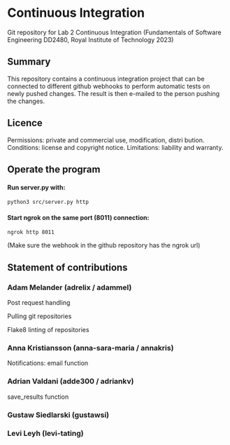 # Continuous Integration 
Git repository for Lab 2 Continuous Integration (Fundamentals of Software Engineering DD2480, Royal Institute of Technology 2023)  
  
## Summary  
This repository contains a continuous integration project that can be connected to different github webhooks to perform automatic tests on newly pushed  changes. The result is then e-mailed to the person pushing the changes.   

## Licence
Permissions: private and commercial use, modification, distri bution.
Conditions: license and copyright notice.
Limitations: liability and warranty.  
  
## Operate the program 
#### Run server.py with: 
```    
python3 src/server.py http
```  
#### Start ngrok on the same port (8011) connection:   
```
ngrok http 8011 
```  
(Make sure the webhook in the github repository has the ngrok url) 
  
## Statement of contributions 

### Adam Melander (adrelix / adammel) 
Post request handling  

Pulling git repositories 

Flake8 linting of repositories  
 
### Anna Kristiansson (anna-sara-maria / annakris)   
  
Notifications: email function

### Adrian Valdani (adde300 / adriankv)
save_results function

### Gustaw Siedlarski (gustawsi)

### Levi Leyh (levi-tating)
